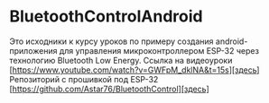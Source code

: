 # BluetoothControlAndroid

Это исходники к курсу уроков по примеру создания android-приложения для управления микроконтроллером ESP-32 через технологию Bluetooth Low Energy.
Ссылка на видеоуроки [https://www.youtube.com/watch?v=GWFpM_dklNA&t=15s][здесь]
Репозиторий с прошивкой под ESP-32 [https://github.com/Astar76/BluetoothControl][здесь]
